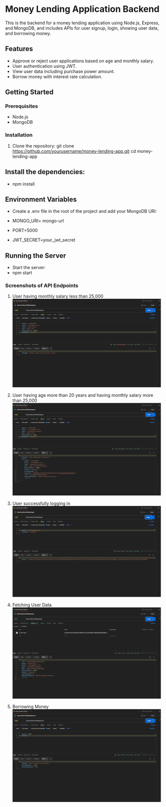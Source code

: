 # Money Lending Application Backend

This is the backend for a money lending application using Node.js, Express, and MongoDB, and includes APIs for user signup, login, showing user data, and borrowing money.

## Features
- Approve or reject user applications based on age and monthly salary.
- User authentication using JWT.
- View user data including purchase power amount.
- Borrow money with interest rate calculation.

## Getting Started

### Prerequisites
- Node.js
- MongoDB

### Installation
1. Clone the repository:
   git clone https://github.com/yourusername/money-lending-app.git
   cd money-lending-app
## Install the dependencies:
 - npm install

## Environment Variables
 - Create a .env file in the root of the project and add your MongoDB URI:

 - MONGO_URI= mongo-url
 - PORT=5000
 - JWT_SECRET=your_jwt_secret

## Running the Server
 - Start the server:
 - npm start



### Screenshots of API Endpoints 
1. User having monthly salary less than 25,000
![alt text](signup-unsuccessfull.png)

2. User having age more than 20 years and having monthly salary more than 25,000
![alt text](signup-successfull.png)

3. User successfully logging in
![alt text](login-success.png)

4. Fetching User Data
![alt text](fetchuserdata.png)

5. Borrowing Money
![alt text](borrow.png)